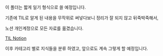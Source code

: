 이 폴더는 짧게 일기 형식으로 쓸 예정입니다.

기존에 TIL로 알게 된 내용을 무작위로 써넣다보니 정리가 잘 되지 않고 뒤죽박죽해서,

노션 개인계정으로 모든 자료를 옮겼습니다.

[TIL Notion](https://tender-river-902.notion.site/TIL-b0cb4073403f43cb9cae81f3da7923e7)

이후 카테고리 별로 지식들을 분류 하였고, 앞으로도 계속 그렇게 할 예정입니다.

